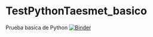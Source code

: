 # TestPythonTaesmet_basico
Prueba basica de Python
[![Binder](https://mybinder.org/badge_logo.svg)](https://mybinder.org/v2/gh/EdwinPinerosM/TestPythonTaesmet_basico/master?labpath=TestPythonTaesmet_v0.ipynb)
